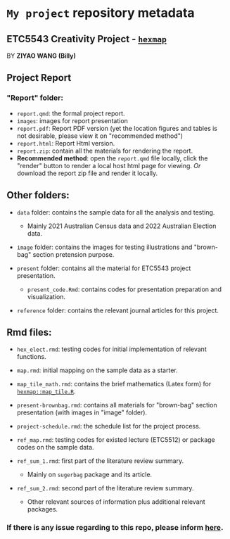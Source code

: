 # `My project` repository metadata

## ETC5543 Creativity Project - [`hexmap`](https://github.com/numbats/hexmap)

BY **ZIYAO WANG (Billy)**

## Project Report

### "Report" folder: 

 - `report.qmd`: the formal project report.
 - `images`: images for report presentation
 - `report.pdf`: Report PDF version (yet the location figures and tables is not desirable, please view it on "recommended method")
 - `report.html`: Report Html version.
 - `report.zip`: contain all the materials for rendering the report.
- **Recommended method**: open the `report.qmd` file locally, click the "render" button to render a local host html page for viewing. *Or* download the report zip file and render it locally.

## Other folders:

- `data` folder: contains the sample data for all the analysis and testing.        
  - Mainly 2021 Australian Census data and 2022 Australian Election data.

- `image` folder: contains the images for testing illustrations and "brown-bag" section pretension purpose.

- `present` folder: contains all the material for ETC5543 project presentation.      
  - `present_code.Rmd`: contains codes for presentation preparation and visualization.     

- `reference` folder: contains the relevant journal articles for this project.

## Rmd files:

- `hex_elect.rmd`: testing codes for initial implementation of relevant functions.

- `map.rmd`: initial mapping on the sample data as a starter.

- `map_tile_math.rmd`: contains the brief mathematics (Latex form) for [`hexmap::map_tile.R`](https://github.com/numbats/hexmap/blob/master/R/map-tile.R).

- `present-brownbag.rmd`: contains all materials for "brown-bag" section presentation (with images in "image" folder). 

- `project-schedule.rmd`: the schedule list for the project process.

- `ref_map.rmd`: testing codes for existed lecture (ETC5512) or package codes on the sample data.

- `ref_sum_1.rmd`: first part of the literature review summary.    
  - Mainly on `sugerbag` package and its article.

- `ref_sum_2.rmd`: second part of the literature review summary.    
  - Other relevant sources of information plus additional relevant packages.


### If there is any issue regarding to this repo, please inform [here](https://github.com/ZIYAOWANG123/my_project/issues). 

